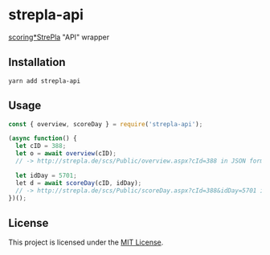 
strepla-api
==============================================================================

[scoring*StrePla] "API" wrapper

[scoring*StrePla]: http://strepla.de/scs/

Installation
------------------------------------------------------------------------------

```
yarn add strepla-api
```


Usage
------------------------------------------------------------------------------

```js
const { overview, scoreDay } = require('strepla-api');

(async function() {
  let cID = 388;
  let o = await overview(cID);
  // -> http://strepla.de/scs/Public/overview.aspx?cId=388 in JSON form

  let idDay = 5701;
  let d = await scoreDay(cID, idDay);
  // -> http://strepla.de/scs/Public/scoreDay.aspx?cId=388&idDay=5701 in JSON form
})();
```


License
------------------------------------------------------------------------------

This project is licensed under the [MIT License](LICENSE.md).
